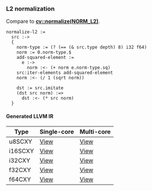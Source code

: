 ### L2 normalization
Compare to **[cv::normalize(NORM_L2)](http://docs.opencv.org/modules/core/doc/operations_on_arrays.html#normalize)**.

    normalize-l2 :=
      src :->
      {
        norm-type := (? (== (& src.type depth) 8) i32 f64)
        norm := 0.norm-type.$
        add-squared-element :=
          e :->
            norm :<- (+ norm e.norm-type.sq)
        src:iter-elements add-squared-element
        norm :<- (/ 1 (sqrt norm))

        dst := src.imitate
        (dst src norm) :=>
          dst :<- (* src norm)
      }

#### Generated LLVM IR
| Type    | Single-core | Multi-core |
|---------|-------------|------------|
| u8SCXY  | [View](https://raw.githubusercontent.com/biometrics/likely/gh-pages/ir/benchmarks/normalize_l2_u8SCXY_u8SCXY.ll)   | [View](https://raw.githubusercontent.com/biometrics/likely/gh-pages/ir/benchmarks/normalize_l2_u8SCXY_u8SCXY_m.ll)   |
| i16SCXY | [View](https://raw.githubusercontent.com/biometrics/likely/gh-pages/ir/benchmarks/normalize_l2_i16SCXY_i16SCXY.ll) | [View](https://raw.githubusercontent.com/biometrics/likely/gh-pages/ir/benchmarks/normalize_l2_i16SCXY_i16SCXY_m.ll) |
| i32CXY  | [View](https://raw.githubusercontent.com/biometrics/likely/gh-pages/ir/benchmarks/normalize_l2_i32CXY_i32CXY.ll)   | [View](https://raw.githubusercontent.com/biometrics/likely/gh-pages/ir/benchmarks/normalize_l2_i32CXY_i32CXY_m.ll)   |
| f32CXY  | [View](https://raw.githubusercontent.com/biometrics/likely/gh-pages/ir/benchmarks/normalize_l2_f32CXY_f32CXY.ll)   | [View](https://raw.githubusercontent.com/biometrics/likely/gh-pages/ir/benchmarks/normalize_l2_f32CXY_f32CXY_m.ll)   |
| f64CXY  | [View](https://raw.githubusercontent.com/biometrics/likely/gh-pages/ir/benchmarks/normalize_l2_f64CXY_f64CXY.ll)   | [View](https://raw.githubusercontent.com/biometrics/likely/gh-pages/ir/benchmarks/normalize_l2_f64CXY_f64CXY_m.ll)   |
